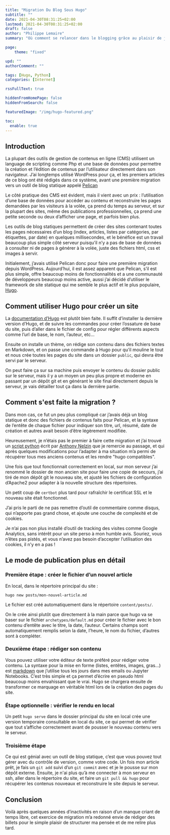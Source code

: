 ```yaml
---
title: "Migration Du Blog Sous Hugo"
subtitle: ""
date: 2021-04-30T08:31:25+02:00
lastmod: 2021-04-30T08:31:25+02:00
draft: false
author: "Philippe Lemaire"
summary: "Où comment se relancer dans le blogging grâce au plaisir de jouer avec un nouvel outil… "

page:
    theme: "fixed"

upd: ""
authorComment: ""

tags: [Hugo, Python]
categories: [Internet]

rssFullText: true

hiddenFromHomePage: false
hiddenFromSearch: false

featuredImage: "/img/hugo-featured.png"

toc:
  enable: true
---
```


## Introduction

La plupart des outils de gestion de contenus en ligne (CMS) utilisent un language de scripting comme Php et une base de données pour permettre la création et l’édition de contenus par l’utilisateur directement dans son navigateur. J’ai longtemps utilisé WordPress pour ça, et les premiers articles de ce blog ont été rédigés dans ce système, avant une première migration vers un outil de blog statique appelé [Pelican](https://blog.getpelican.com/) 

Le côté pratique des CMS est évident, mais il vient avec un prix : l’utilisation d’une base de données pour accéder au contenu et reconstruire les pages demandées par les visiteurs à la volée, ça prend du temps au serveur, et sur la plupart des sites, même des publications professionnelles, ça prend une petite seconde ou deux d’afficher une page, et parfois bien plus. 

Les outils de blog statiques permettent de créer des sites contenant toutes les pages nécessaires d’un blog (index, articles, listes par catégories, par étiquettes, par date) en quelques millisecondes, et le bénéfice est un travail beaucoup plus simple côté serveur puisqu’il n’y a pas de base de données à consulter ni de pages à générer à la volée, juste des fichiers html, css et images à servir.

Initialement, j’avais utilisé Pelican donc pour faire une première migration depuis WordPress. 
Aujourd’hui, il est assez apparent que Pelican, s’il est plus simple, offre beaucoup moins de fonctionnalités et a une communauté de développeurs beaucoup moins active, aussi j’ai décidé d’utiliser le framework de site statique qui me semble le plus actif et le plus populaire, [Hugo](https://gohugo.io/).

## Comment utiliser Hugo pour créer un site

La [documentation d’Hugo](https://gohugo.io/getting-started/quick-start/) est plutôt bien faite.
Il suffit d’installer la dernière version d’Hugo, et de suivre les commandes pour créer l’ossature de base du site, puis d’aller dans le fichier de config pour régler différents aspects comme l’url de base, le nom, l’auteur, etc…

Ensuite on installe un thème, on rédige son contenu dans des fichiers textes en Markdown, et on passe une commande à Hugo pour qu’il mouline le tout et nous crée toutes les pages du site dans un dossier `public`, qui devra être servi par le serveur.

On peut faire ça sur sa machine puis envoyer le contenu du dossier public sur le serveur, mais il y a un moyen un peu plus propre et moderne en passant par un dépôt git et en générant le site final directement depuis le serveur, je vais détailler tout ça dans la dernière partie.

## Comment s'est faite la migration ?

Dans mon cas, ce fut un peu plus compliqué car j’avais déjà un blog statique et donc des fichiers de contenus faits pour Pelican, et la syntaxe de l’entête de chaque fichier pour indiquer son titre, url, résumé, date de création et autres avait besoin d’être légèrement modifiée.

Heureusement, je n’étais pas le premier à faire cette migration et j’ai trouvé un [script python](https://github.com/anthonynelzin/PelicanToHugo) écrit par [Anthony Nelzin](https://anthony.nelzin.fr/) que je remercie au passage, et qui après quelques modifications pour l’adapter à ma situation m’a permi de récupérer tous mes anciens contenus et les rendre "hugo compatibles".

Une fois que tout fonctionnait correctement en local, sur mon serveur j’ai renommé le dossier de mon ancien site pour faire une copie de secours, j’ai tiré de mon dépôt git le nouveau site, et ajusté les fichiers de configuration d’Apache2 pour adapter à la nouvelle structure des répertoires.

Un petit coup de `certbot` plus tard pour rafraîchir le certificat SSL et le nouveau site était fonctionnel.

J’ai pris le parti de ne pas remettre d’outil de commentaire comme disqus, qui n’apporte pas grand chose, et ajoute une couche de complexité et de cookies.

Je n’ai pas non plus installé d’outil de tracking des visites comme Google Analytics, sans intérêt pour un site perso à mon humble avis. Souriez, vous n’êtes pas pistés, et vous n’avez pas besoin d’accepter l’utilisation des cookies, il n’y en a pas !

## Le mode de publication plus en détail 

### Première étape : créer le fichier d’un nouvel article 

En local, dans le répertoire principal du site :

`hugo new posts/mon-nouvel-article.md`

Le fichier est créé automatiquement dans le répertoire `content/posts/`.

On le crée ainsi plutôt que directement à la main parce que hugo va se baser sur le fichier `archetypes/default.md` pour créer le fichier avec le bon contenu d’entête avec le titre, la date, l’auteur. Certains champs sont automatiquement remplis selon la date, l’heure, le nom du fichier, d’autres sont à compléter.

### Deuxième étape : rédiger son contenu

Vous pouvez utiliser votre éditeur de texte préféré pour rédiger votre contenu. La syntaxe pour la mise en forme (listes, entêtes, images, gras…) est [markdown](https://daringfireball.net/projects/markdown/) que j’utilise tous les jours dans mes emails ou Jupyter Notebooks. C’est très simple et ça permet d’écrire en pseudo html beaucoup moins envahissant que le vrai. Hugo se chargera ensuite de transformer ce marquage en véritable html lors de la création des pages du site.

### Étape optionnelle : vérifier le rendu en local

Un petit `hugo serve` dans le dossier principal du site en local crée une version temporaire consultable en local du site, ce qui permet de vérifier que tout s’affiche correctement avant de pousser le nouveau contenu vers le serveur. 

### Troisième étape

Ce qui est génial avec un outil de blog statique, c’est que vous pouvez tout gérer avec du contrôle de version, comme votre code.
Un fois mon article prêt, je fais un `git add` suivi d’un `git commit` avec et je le pousse sur mon dépôt externe.
Ensuite, je n'ai plus qu’à me connecter à mon serveur en ssh, aller dans le répertoire du site, et faire un `git pull && hugo` pour récupérer les contenus nouveaux et reconstruire le site depuis le serveur.

## Conclusion

Voilà après quelques années d’inactivités en raison d’un manque criant de temps libre, cet exercice de migration m’a redonné envie de rédiger des billets pour le simple plaisir de structurer ma pensée et de me relire plus tard.
